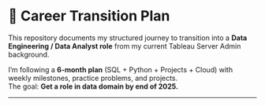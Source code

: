 # 🚀 Career Transition Plan  

This repository documents my structured journey to transition into a **Data Engineering / Data Analyst role** from my current Tableau Server Admin background.  

I’m following a **6-month plan** (SQL + Python + Projects + Cloud) with weekly milestones, practice problems, and projects.  
The goal: **Get a role in data domain by end of 2025.**  

---

